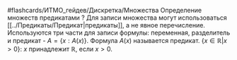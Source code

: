 #flashcards/ИТМО_гейдев/Дискретка/Множества
Определение множеств предикатами
?
Для записи множества могут использоваться [[../Предикаты/Предикат|предикаты]], а не явное перечисление. Используются три части для записи формулы: переменная, разделитель и предикат - $A = \{x:A(x)\}$. Формула $A(x)$ называется предикат.
$\{x \in \mathbb{R}| x > 0\}$: $x$ принадлежит $\mathbb{R}$, если $x>0$.
